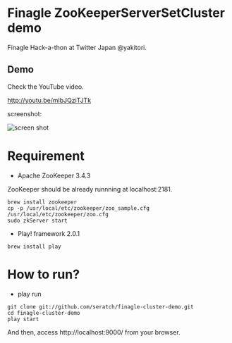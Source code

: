 # Finagle ZooKeeperServerSetCluster demo

Finagle Hack-a-thon at Twitter Japan @yakitori.

## Demo

Check the YouTube video.

http://youtu.be/mlbJQziTJTk

screenshot:

![screen shot](https://github.com/seratch/finagle-cluster-demo/raw/master/screen_shot.png)


# Requirement

- Apache ZooKeeper 3.4.3

ZooKeeper should be already runnning at localhost:2181.

```
brew install zookeeper
cp -p /usr/local/etc/zookeeper/zoo_sample.cfg /usr/local/etc/zookeeper/zoo.cfg
sudo zkServer start
```

- Play! framework 2.0.1

```
brew install play
```


# How to run?

- play run

```
git clone git://github.com/seratch/finagle-cluster-demo.git
cd finagle-cluster-demo
play start
```

And then, access http://localhost:9000/ from your browser.

